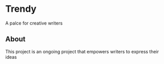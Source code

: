 # Trendy 
A palce for creative writers

## About
This project is an ongoing project that empowers writers to express their ideas
